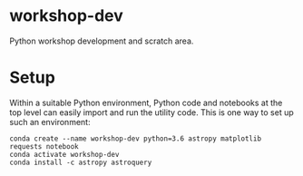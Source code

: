 # workshop-dev
Python workshop development and scratch area.
# Setup
Within a suitable Python environment, Python code and notebooks at the top level can easily import and run the utility code.  This is one way to set up such an environment:
```
conda create --name workshop-dev python=3.6 astropy matplotlib requests notebook
conda activate workshop-dev
conda install -c astropy astroquery
```
